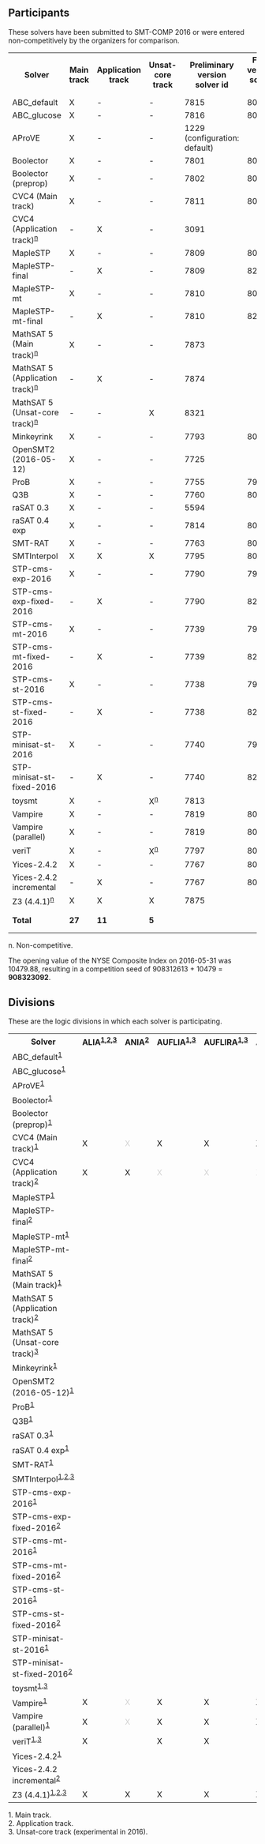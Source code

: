 ## Participants

<p>These solvers have been submitted to SMT-COMP 2016 or were entered
  non-competitively by the organizers for comparison.</p>

<table>
<tr class="center">
  <th>Solver</th>
  <th>Main track</th>
  <th>Application track</th>
  <th>Unsat-core track</th>
  <th>Preliminary version solver id</th>
  <th>Final version solver id</th>
  <th>Seed</th>
  <th>System description</th>
  <th>Contact(s)</th>
</tr>
<tr>
  <td class="left">ABC_default</td>
  <td class="center">X</td>
  <td class="center">-</td>
  <td class="center">-</td>
  <td class="right">7815</td>
  <td class="right">8091</td>
  <td class="right">2402498868</td>
  <td class="right"><a href="systemDescriptions/ABC.pdf">ABC</a></td>
  <td class="right">Valeriy Balabanov (<a href="mailto:balabasik@gmail.com">balabasik@gmail.com</a>)</td>
</tr>
<tr>
  <td class="left">ABC_glucose</td>
  <td class="center">X</td>
  <td class="center">-</td>
  <td class="center">-</td>
  <td class="right">7816</td>
  <td class="right">8092</td>
  <td class="right">2402498868</td>
  <td class="right"><a href="systemDescriptions/ABC.pdf">ABC</a></td>
  <td class="right">Valeriy Balabanov (<a href="mailto:balabasik@gmail.com">balabasik@gmail.com</a>)</td>
</tr>
<tr>
  <td class="left">AProVE</td>
  <td class="center">X</td>
  <td class="center">-</td>
  <td class="center">-</td>
  <td class="right">1229 (configuration: default)</td>
  <td class="right"></td>
  <td class="right">483272109</td>
  <td class="right"><a href="systemDescriptions/AProVE.pdf">AProVE</a></td>
  <td class="right">Carsten Fuhs (<a href="mailto:carsten@dcs.bbk.ac.uk">carsten@dcs.bbk.ac.uk</a>)</td>
</tr>
<tr>
  <td class="left">Boolector</td>
  <td class="center">X</td>
  <td class="center">-</td>
  <td class="center">-</td>
  <td class="right">7801</td>
  <td class="right">8073</td>
  <td class="right">42</td>
  <td class="right"><a href="systemDescriptions/Boolector.pdf">Boolector</a></td>
  <td class="right">Mathias Preiner (<a href="mailto:mathias.preiner@jku.at">mathias.preiner@jku.at</a>)</td>
</tr>
<tr>
  <td class="left">Boolector (preprop)</td>
  <td class="center">X</td>
  <td class="center">-</td>
  <td class="center">-</td>
  <td class="right">7802</td>
  <td class="right">8079</td>
  <td class="right">42</td>
  <td class="right"><a href="systemDescriptions/Boolector.pdf">Boolector</a></td>
  <td class="right">Mathias Preiner (<a href="mailto:mathias.preiner@jku.at">mathias.preiner@jku.at</a>)</td>
</tr>
<tr>
  <td class="left">CVC4 (Main track)</td>
  <td class="center">X</td>
  <td class="center">-</td>
  <td class="center">-</td>
  <td class="right">7811</td>
  <td class="right">8018</td>
  <td class="right">823514</td>
  <td class="right"></td>
  <td class="right">Clark Barrett (<a href="mailto:barrett@cs.nyu.edu">barrett@cs.nyu.edu</a>)</td>
</tr>
<tr>
  <td class="left">CVC4 (Application track)<sup><a href="#fnn">n</a></sup></td>
  <td class="center">-</td>
  <td class="center">X</td>
  <td class="center">-</td>
  <td class="right">3091</td>
  <td class="right"></td>
  <td class="right">-</td>
  <td class="right"></td>
  <td class="right"><a href="https://www.starexec.org/starexec/secure/details/solver.jsp?id=3091">https://www.starexec.org/starexec/secure/details/solver.jsp?id=3091</a></td>
</tr>
<tr>
  <td class="left">MapleSTP</td>
  <td class="center">X</td>
  <td class="center">-</td>
  <td class="center">-</td>
  <td class="right">7809</td>
  <td class="right">8069</td>
  <td class="right">0</td>
  <td class="right"></td>
  <td class="right">Jimmy Liang (<a href="mailto:jliang@gsd.uwaterloo.ca">jliang@gsd.uwaterloo.ca</a>)</td>
</tr>
<tr>
  <td class="left">MapleSTP-final</td>
  <td class="center">-</td>
  <td class="center">X</td>
  <td class="center">-</td>
  <td class="right">7809</td>
  <td class="right">8270</td>
  <td class="right">-</td>
  <td class="right"></td>
  <td class="right">Jimmy Liang (<a href="mailto:jliang@gsd.uwaterloo.ca">jliang@gsd.uwaterloo.ca</a>)</td>
</tr>
<tr>
  <td class="left">MapleSTP-mt</td>
  <td class="center">X</td>
  <td class="center">-</td>
  <td class="center">-</td>
  <td class="right">7810</td>
  <td class="right">8070</td>
  <td class="right">0</td>
  <td class="right"></td>
  <td class="right">Jimmy Liang (<a href="mailto:jliang@gsd.uwaterloo.ca">jliang@gsd.uwaterloo.ca</a>)</td>
</tr>
<tr>
  <td class="left">MapleSTP-mt-final</td>
  <td class="center">-</td>
  <td class="center">X</td>
  <td class="center">-</td>
  <td class="right">7810</td>
  <td class="right">8269</td>
  <td class="right">-</td>
  <td class="right"></td>
  <td class="right">Jimmy Liang (<a href="mailto:jliang@gsd.uwaterloo.ca">jliang@gsd.uwaterloo.ca</a>)</td>
</tr>
<tr>
  <td class="left">MathSAT 5 (Main track)<sup><a href="#fnn">n</a></sup></td>
  <td class="center">X</td>
  <td class="center">-</td>
  <td class="center">-</td>
  <td class="right">7873</td>
  <td class="right"></td>
  <td class="right">-</td>
  <td class="right"></td>
  <td class="right"><a href="http://mathsat.fbk.eu/download.php?file=mathsat-5.3.11-linux-x86_64.tar.gz">http://mathsat.fbk.eu/download.php?file=mathsat-5.3.11-linux-x86_64.tar.gz</a></td>
</tr>
<tr>
  <td class="left">MathSAT 5 (Application track)<sup><a href="#fnn">n</a></sup></td>
  <td class="center">-</td>
  <td class="center">X</td>
  <td class="center">-</td>
  <td class="right">7874</td>
  <td class="right"></td>
  <td class="right">-</td>
  <td class="right"></td>
  <td class="right"><a href="http://mathsat.fbk.eu/download.php?file=mathsat-5.3.11-linux-x86_64.tar.gz">http://mathsat.fbk.eu/download.php?file=mathsat-5.3.11-linux-x86_64.tar.gz</a></td>
</tr>
<tr>
  <td class="left">MathSAT 5 (Unsat-core track)<sup><a href="#fnn">n</a></sup></td>
  <td class="center">-</td>
  <td class="center">-</td>
  <td class="center">X</td>
  <td class="right">8321</td>
  <td class="right"></td>
  <td class="right">-</td>
  <td class="right"></td>
  <td class="right"><a href="http://mathsat.fbk.eu/download.php?file=mathsat-5.3.11-linux-x86_64.tar.gz">http://mathsat.fbk.eu/download.php?file=mathsat-5.3.11-linux-x86_64.tar.gz</a></td>
</tr>
<tr>
  <td class="left">Minkeyrink</td>
  <td class="center">X</td>
  <td class="center">-</td>
  <td class="center">-</td>
  <td class="right">7793</td>
  <td class="right">8093</td>
  <td class="right">3828084720</td>
  <td class="right"></td>
  <td class="right">Trevor Hansen (<a href="mailto:trev_abroad@yahoo.com">trev_abroad@yahoo.com</a>)</td>
</tr>
<tr>
  <td class="left">OpenSMT2 (2016-05-12)</td>
  <td class="center">X</td>
  <td class="center">-</td>
  <td class="center">-</td>
  <td class="right">7725</td>
  <td class="right"></td>
  <td class="right">8700</td>
  <td class="right"></td>
  <td class="right">Antti Hyv&auml;rinen (<a href="mailto:antti.hyvarinen@gmail.com">antti.hyvarinen@gmail.com</a>)</td>
</tr>
<tr>
  <td class="left">ProB</td>
  <td class="center">X</td>
  <td class="center">-</td>
  <td class="center">-</td>
  <td class="right">7755</td>
  <td class="right">7964</td>
  <td class="right">9247</td>
  <td class="right"><a href="systemDescriptions/ProB.pdf">ProB</a></td>
  <td class="right">Sebastian Krings (<a href="mailto:krings@cs.uni-duesseldorf.de">krings@cs.uni-duesseldorf.de</a>)</td>
</tr>
<tr>
  <td class="left">Q3B</td>
  <td class="center">X</td>
  <td class="center">-</td>
  <td class="center">-</td>
  <td class="right">7760</td>
  <td class="right">8085</td>
  <td class="right">2784434708</td>
  <td class="right"></td>
  <td class="right">Martin Jon&aacute;&#353; (<a href="mailto:359542@mail.muni.cz">359542@mail.muni.cz</a>)</td>
</tr>
<tr>
  <td class="left">raSAT 0.3</td>
  <td class="center">X</td>
  <td class="center">-</td>
  <td class="center">-</td>
  <td class="right">5594</td>
  <td class="right"></td>
  <td class="right">5594</td>
  <td class="right"><a href="systemDescriptions/raSAT.pdf">raSAT</a></td>
  <td class="right">Tung Vu Xuan (<a href="mailto:tungvx@jaist.ac.jp">tungvx@jaist.ac.jp</a>)</td>
</tr>
<tr>
  <td class="left">raSAT 0.4 exp</td>
  <td class="center">X</td>
  <td class="center">-</td>
  <td class="center">-</td>
  <td class="right">7814</td>
  <td class="right">8014</td>
  <td class="right">7814</td>
  <td class="right"><a href="systemDescriptions/raSAT.pdf">raSAT</a></td>
  <td class="right">Tung Vu Xuan (<a href="mailto:tungvx@jaist.ac.jp">tungvx@jaist.ac.jp</a>)</td>
</tr>
<tr>
  <td class="left">SMT-RAT</td>
  <td class="center">X</td>
  <td class="center">-</td>
  <td class="center">-</td>
  <td class="right">7763</td>
  <td class="right">8068</td>
  <td class="right">17</td>
  <td class="right"><a href="systemDescriptions/SMT-RAT.pdf">SMT-RAT</a></td>
  <td class="right">Florian Corzilius (<a href="mailto:corzilius@informatik.rwth-aachen.de">corzilius@informatik.rwth-aachen.de</a>)</td>
</tr>
<tr>
  <td class="left">SMTInterpol</td>
  <td class="center">X</td>
  <td class="center">X</td>
  <td class="center">X</td>
  <td class="right">7795</td>
  <td class="right">8005</td>
  <td class="right">3536504</td>
  <td class="right"><a href="systemDescriptions/SMTInterpol.pdf">SMTInterpol</a></td>
  <td class="right">Jochen Hoenicke (<a href="mailto:hoenicke@gmail.com">hoenicke@gmail.com</a>)</td>
</tr>
<tr>
  <td class="left">STP-cms-exp-2016</td>
  <td class="center">X</td>
  <td class="center">-</td>
  <td class="center">-</td>
  <td class="right">7790</td>
  <td class="right">7979</td>
  <td class="right">0</td>
  <td class="right"><a href="systemDescriptions/STP.pdf">STP</a></td>
  <td class="right">Mate Soos (<a href="mailto:soos.mate@gmail.com">soos.mate@gmail.com</a>)</td>
</tr>
<tr>
  <td class="left">STP-cms-exp-fixed-2016</td>
  <td class="center">-</td>
  <td class="center">X</td>
  <td class="center">-</td>
  <td class="right">7790</td>
  <td class="right">8244</td>
  <td class="right">-</td>
  <td class="right"><a href="systemDescriptions/STP.pdf">STP</a></td>
  <td class="right">Mate Soos (<a href="mailto:soos.mate@gmail.com">soos.mate@gmail.com</a>)</td>
</tr>
<tr>
  <td class="left">STP-cms-mt-2016</td>
  <td class="center">X</td>
  <td class="center">-</td>
  <td class="center">-</td>
  <td class="right">7739</td>
  <td class="right">7976</td>
  <td class="right">0</td>
  <td class="right"><a href="systemDescriptions/STP.pdf">STP</a></td>
  <td class="right">Mate Soos (<a href="mailto:soos.mate@gmail.com">soos.mate@gmail.com</a>)</td>
</tr>
<tr>
  <td class="left">STP-cms-mt-fixed-2016</td>
  <td class="center">-</td>
  <td class="center">X</td>
  <td class="center">-</td>
  <td class="right">7739</td>
  <td class="right">8241</td>
  <td class="right">-</td>
  <td class="right"><a href="systemDescriptions/STP.pdf">STP</a></td>
  <td class="right">Mate Soos (<a href="mailto:soos.mate@gmail.com">soos.mate@gmail.com</a>)</td>
</tr>
<tr>
  <td class="left">STP-cms-st-2016</td>
  <td class="center">X</td>
  <td class="center">-</td>
  <td class="center">-</td>
  <td class="right">7738</td>
  <td class="right">7977</td>
  <td class="right">0</td>
  <td class="right"><a href="systemDescriptions/STP.pdf">STP</a></td>
  <td class="right">Mate Soos (<a href="mailto:soos.mate@gmail.com">soos.mate@gmail.com</a>)</td>
</tr>
<tr>
  <td class="left">STP-cms-st-fixed-2016</td>
  <td class="center">-</td>
  <td class="center">X</td>
  <td class="center">-</td>
  <td class="right">7738</td>
  <td class="right">8242</td>
  <td class="right">-</td>
  <td class="right"><a href="systemDescriptions/STP.pdf">STP</a></td>
  <td class="right">Mate Soos (<a href="mailto:soos.mate@gmail.com">soos.mate@gmail.com</a>)</td>
</tr>
<tr>
  <td class="left">STP-minisat-st-2016</td>
  <td class="center">X</td>
  <td class="center">-</td>
  <td class="center">-</td>
  <td class="right">7740</td>
  <td class="right">7978</td>
  <td class="right">0</td>
  <td class="right"><a href="systemDescriptions/STP.pdf">STP</a></td>
  <td class="right">Mate Soos (<a href="mailto:soos.mate@gmail.com">soos.mate@gmail.com</a>)</td>
</tr>
<tr>
  <td class="left">STP-minisat-st-fixed-2016</td>
  <td class="center">-</td>
  <td class="center">X</td>
  <td class="center">-</td>
  <td class="right">7740</td>
  <td class="right">8243</td>
  <td class="right">-</td>
  <td class="right"><a href="systemDescriptions/STP.pdf">STP</a></td>
  <td class="right">Mate Soos (<a href="mailto:soos.mate@gmail.com">soos.mate@gmail.com</a>)</td>
</tr>
<tr>
  <td class="left">toysmt</td>
  <td class="center">X</td>
  <td class="center">-</td>
  <td class="center">X<sup><a href="#fnn">n</a></sup></td>
  <td class="right">7813</td>
  <td class="right"></td>
  <td class="right">1863866937</td>
  <td class="right"></td>
  <td class="right">Masahiro Sakai (<a href="mailto:masahiro.sakai@gmail.com">masahiro.sakai@gmail.com</a>)</td>
</tr>
<tr>
  <td class="left">Vampire</td>
  <td class="center">X</td>
  <td class="center">-</td>
  <td class="center">-</td>
  <td class="right">7819</td>
  <td class="right">8097</td>
  <td class="right">3163</td>
  <td class="right"><a href="systemDescriptions/Vampire.pdf">Vampire</a></td>
  <td class="right">Giles Reger (<a href="mailto:giles.reger@manchester.ac.uk">giles.reger@manchester.ac.uk</a>)</td>
</tr>
<tr>
  <td class="left">Vampire (parallel)</td>
  <td class="center">X</td>
  <td class="center">-</td>
  <td class="center">-</td>
  <td class="right">7819</td>
  <td class="right">8098</td>
  <td class="right">3163</td>
  <td class="right"><a href="systemDescriptions/Vampire.pdf">Vampire</a></td>
  <td class="right">Giles Reger (<a href="mailto:giles.reger@manchester.ac.uk">giles.reger@manchester.ac.uk</a>)</td>
</tr>
<tr>
  <td class="left">veriT</td>
  <td class="center">X</td>
  <td class="center">-</td>
  <td class="center">X<sup><a href="#fnn">n</a></sup></td>
  <td class="right">7797</td>
  <td class="right">8013</td>
  <td class="right">20151003</td>
  <td class="right"><a href="systemDescriptions/veriT.pdf">veriT</a></td>
  <td class="right">Haniel Barbosa (<a href="mailto:haniel.barbosa@inria.fr">haniel.barbosa@inria.fr</a>)</td>
</tr>
<tr>
  <td class="left">Yices-2.4.2</td>
  <td class="center">X</td>
  <td class="center">-</td>
  <td class="center">-</td>
  <td class="right">7767</td>
  <td class="right">8087</td>
  <td class="right">2004744</td>
  <td class="right"></td>
  <td class="right">Bruno Dutertre (<a href="mailto:bruno.dutertre@sri.com">bruno.dutertre@sri.com</a>)</td>
</tr>
<tr>
  <td class="left">Yices-2.4.2 incremental</td>
  <td class="center">-</td>
  <td class="center">X</td>
  <td class="center">-</td>
  <td class="right">7767</td>
  <td class="right">8088</td>
  <td class="right">2004744</td>
  <td class="right"></td>
  <td class="right">Bruno Dutertre (<a href="mailto:bruno.dutertre@sri.com">bruno.dutertre@sri.com</a>)</td>
</tr>
<tr>
  <td class="left">Z3 (4.4.1)<sup><a href="#fnn">n</a></sup></td>
  <td class="center">X</td>
  <td class="center">X</td>
  <td class="center">X</td>
  <td class="right">7875</td>
  <td class="right"></td>
  <td class="right">-</td>
  <td class="right"></td>
  <td class="right"><a href="https://github.com/Z3Prover/z3/archive/z3-4.4.1.tar.gz">https://github.com/Z3Prover/z3/archive/z3-4.4.1.tar.gz</a></td>
</tr>
<tr>
  <td class="left"><b>Total</b></td>
  <td class="center"><b>27</b></td>
  <td class="center"><b>11</b></td>
  <td class="center"><b>5</b></td>
  <td class="right"></td>
  <td class="right"></td>
  <td class="right"><b>908312613</b> (mod 2<sup>30</sup>)</td>
  <td class="right"></td>
  <td class="right"></td>
</tr>
</table>

<p>
  <span id="fnn">
    n. Non-competitive.
  </span>
</p>

<p>The opening value of the NYSE Composite Index on 2016-05-31 was 10479.88, resulting in a competition seed of 908312613 + 10479 = <b>908323092</b>.</p>

<h2>Divisions</h2>

<p>These are the logic divisions in which each solver is participating.</p>

<table>
<tr class="center">
  <th>Solver</th>
  <th>ALIA<sup><a href="#fn1">1</a>,<a href="#fn2">2</a>,<a href="#fn3">3</a></sup></th>
  <th>ANIA<sup><a href="#fn2">2</a></sup></th>
  <th>AUFLIA<sup><a href="#fn1">1</a>,<a href="#fn3">3</a></sup></th>
  <th>AUFLIRA<sup><a href="#fn1">1</a>,<a href="#fn3">3</a></sup></th>
  <th>AUFNIRA<sup><a href="#fn1">1</a>,<a href="#fn3">3</a></sup></th>
  <th>BV<sup><a href="#fn1">1</a>,<a href="#fn3">3</a></sup></th>
  <th>LIA<sup><a href="#fn1">1</a>,<a href="#fn2">2</a>,<a href="#fn3">3</a></sup></th>
  <th>LRA<sup><a href="#fn1">1</a>,<a href="#fn3">3</a></sup></th>
  <th>NIA<sup><a href="#fn1">1</a>,<a href="#fn3">3</a></sup></th>
  <th>NRA<sup><a href="#fn1">1</a>,<a href="#fn3">3</a></sup></th>     <!-- 10 -->
  <th>QF_ABV<sup><a href="#fn1">1</a>,<a href="#fn3">3</a></sup></th>
  <th>QF_ALIA<sup><a href="#fn1">1</a>,<a href="#fn2">2</a>,<a href="#fn3">3</a></sup></th>
  <th>QF_ANIA<sup><a href="#fn1">1</a>,<a href="#fn2">2</a>,<a href="#fn3">3</a></sup></th>
  <th>QF_AUFBV<sup><a href="#fn1">1</a>,<a href="#fn3">3</a></sup></th>
  <th>QF_AUFLIA<sup><a href="#fn1">1</a>,<a href="#fn2">2</a>,<a href="#fn3">3</a></sup></th>
  <th>QF_AUFNIA<sup><a href="#fn1">1</a>,<a href="#fn3">3</a></sup></th>
  <th>QF_AX<sup><a href="#fn1">1</a>,<a href="#fn3">3</a></sup></th>
  <th>QF_BV<sup><a href="#fn1">1</a>,<a href="#fn2">2</a>,<a href="#fn3">3</a></sup></th>
  <th>QF_BVFP<sup><a href="#fn1">1</a>,<a href="#fn3">3</a></sup></th>
  <th>QF_FP<sup><a href="#fn1">1</a>,<a href="#fn3">3</a></sup></th>     <!-- 20 -->
  <th>QF_IDL<sup><a href="#fn1">1</a>,<a href="#fn3">3</a></sup></th>
  <th>QF_LIA<sup><a href="#fn1">1</a>,<a href="#fn2">2</a>,<a href="#fn3">3</a></sup></th>
  <th>QF_LIRA<sup><a href="#fn1">1</a>,<a href="#fn3">3</a></sup></th>
  <th>QF_LRA<sup><a href="#fn1">1</a>,<a href="#fn2">2</a>,<a href="#fn3">3</a></sup></th>
  <th>QF_NIA<sup><a href="#fn1">1</a>,<a href="#fn2">2</a>,<a href="#fn3">3</a></sup></th>
  <th>QF_NIRA<sup><a href="#fn1">1</a>,<a href="#fn3">3</a></sup></th>
  <th>QF_NRA<sup><a href="#fn1">1</a>,<a href="#fn3">3</a></sup></th>
  <th>QF_RDL<sup><a href="#fn1">1</a>,<a href="#fn3">3</a></sup></th>
  <th>QF_UF<sup><a href="#fn1">1</a>,<a href="#fn3">3</a></sup></th>
  <th>QF_UFBV<sup><a href="#fn1">1</a>,<a href="#fn3">3</a></sup></th>     <!-- 30 -->
  <th>QF_UFIDL<sup><a href="#fn1">1</a>,<a href="#fn3">3</a></sup></th>
  <th>QF_UFLIA<sup><a href="#fn1">1</a>,<a href="#fn2">2</a>,<a href="#fn3">3</a></sup></th>
  <th>QF_UFLRA<sup><a href="#fn1">1</a>,<a href="#fn2">2</a>,<a href="#fn3">3</a></sup></th>
  <th>QF_UFNIA<sup><a href="#fn1">1</a>,<a href="#fn2">2</a>,<a href="#fn3">3</a></sup></th>
  <th>QF_UFNRA<sup><a href="#fn1">1</a>,<a href="#fn3">3</a></sup></th>
  <th>UF<sup><a href="#fn1">1</a>,<a href="#fn3">3</a></sup></th>
  <th>UFBV<sup><a href="#fn1">1</a>,<a href="#fn3">3</a></sup></th>
  <th>UFIDL<sup><a href="#fn1">1</a>,<a href="#fn3">3</a></sup></th>
  <th>UFLIA<sup><a href="#fn1">1</a>,<a href="#fn3">3</a></sup></th>
  <th>UFLRA<sup><a href="#fn1">1</a>,<a href="#fn2">2</a>,<a href="#fn3">3</a></sup></th>     <!-- 40 -->
  <th>UFNIA<sup><a href="#fn1">1</a>,<a href="#fn3">3</a></sup></th>
</tr>
<tr class="center">
  <td class="left">ABC_default<sup><a href="#fn1">1</a></sup></td>
  <td></td> <td></td> <td></td> <td></td> <td></td> <td></td> <td></td> <td></td> <td></td> <td></td> <td></td> <td></td> <td></td> <td></td> <td></td> <td></td> <td></td> <td>X</td> <td></td> <td></td> <td></td> <td></td> <td></td> <td></td> <td></td> <td></td> <td></td> <td></td> <td></td> <td></td> <td></td> <td></td> <td></td> <td></td> <td></td> <td></td> <td></td> <td></td> <td></td> <td></td> <td></td>
</tr>
<tr class="center">
  <td class="left">ABC_glucose<sup><a href="#fn1">1</a></sup></td>
  <td></td> <td></td> <td></td> <td></td> <td></td> <td></td> <td></td> <td></td> <td></td> <td></td> <td></td> <td></td> <td></td> <td></td> <td></td> <td></td> <td></td> <td>X</td> <td></td> <td></td> <td></td> <td></td> <td></td> <td></td> <td></td> <td></td> <td></td> <td></td> <td></td> <td></td> <td></td> <td></td> <td></td> <td></td> <td></td> <td></td> <td></td> <td></td> <td></td> <td></td> <td></td>
</tr>
<tr class="center">
  <td class="left">AProVE<sup><a href="#fn1">1</a></sup></td>
  <td></td> <td></td> <td></td> <td></td> <td></td> <td></td> <td></td> <td></td> <td></td> <td></td> <td></td> <td></td> <td></td> <td></td> <td></td> <td></td> <td></td> <td></td> <td></td> <td></td> <td></td> <td></td> <td></td> <td></td> <td>X</td> <td></td> <td></td> <td></td> <td></td> <td></td> <td></td> <td></td> <td></td> <td></td> <td></td> <td></td> <td></td> <td></td> <td></td> <td></td> <td></td>
</tr>
<tr class="center">
  <td class="left">Boolector<sup><a href="#fn1">1</a></sup></td>
  <td></td> <td></td> <td></td> <td></td> <td></td> <td>X</td> <td></td> <td></td> <td></td> <td></td> <td>X</td> <td></td> <td></td> <td>X</td> <td></td> <td></td> <td></td> <td>X</td> <td></td> <td></td> <td></td> <td></td> <td></td> <td></td> <td></td> <td></td> <td></td> <td></td> <td></td> <td>X</td> <td></td> <td></td> <td></td> <td></td> <td></td> <td></td> <td>X</td> <td></td> <td></td> <td></td> <td></td>
</tr>
<tr class="center">
  <td class="left">Boolector (preprop)<sup><a href="#fn1">1</a></sup></td>
  <td></td> <td></td> <td></td> <td></td> <td></td> <td></td> <td></td> <td></td> <td></td> <td></td> <td></td> <td></td> <td></td> <td></td> <td></td> <td></td> <td></td> <td>X</td> <td></td> <td></td> <td></td> <td></td> <td></td> <td></td> <td></td> <td></td> <td></td> <td></td> <td></td> <td></td> <td></td> <td></td> <td></td> <td></td> <td></td> <td></td> <td></td> <td></td> <td></td> <td></td> <td></td>
</tr>
<tr class="center">
  <td class="left">CVC4 (Main track)<sup><a href="#fn1">1</a></sup></td>
  <td>X</td> <td style="color:LightGray">X</td> <td>X</td> <td>X</td> <td>X</td> <td>X</td> <td>X</td> <td>X</td> <td>X</td> <td>X</td> <td>X</td> <td>X</td> <td>X</td> <td>X</td> <td>X</td> <td>X</td> <td>X</td> <td>X</td> <td></td> <td></td> <td>X</td> <td>X</td> <td>X</td> <td>X</td> <td>X</td> <td>X</td> <td>X</td> <td>X</td> <td>X</td> <td>X</td> <td>X</td> <td>X</td> <td>X</td> <td>X</td> <td>X</td> <td>X</td> <td>X</td> <td>X</td> <td>X</td> <td>X</td> <td>X</td>
</tr>
<tr class="center">
  <td class="left">CVC4 (Application track)<sup><a href="#fn2">2</a></sup></td>
  <td>X</td> <td>X</td> <td style="color:LightGray">X</td> <td style="color:LightGray">X</td> <td style="color:LightGray">X</td> <td style="color:LightGray">X</td> <td>X</td> <td style="color:LightGray">X</td> <td style="color:LightGray">X</td> <td style="color:LightGray">X</td> <td style="color:LightGray">X</td> <td>X</td> <td>X</td> <td style="color:LightGray">X</td> <td>X</td> <td style="color:LightGray">X</td> <td style="color:LightGray">X</td> <td>X</td> <td></td> <td></td> <td style="color:LightGray">X</td> <td>X</td> <td style="color:LightGray">X</td> <td>X</td> <td>X</td> <td style="color:LightGray">X</td> <td style="color:LightGray">X</td> <td style="color:LightGray">X</td> <td style="color:LightGray">X</td> <td style="color:LightGray">X</td> <td style="color:LightGray">X</td> <td>X</td> <td>X</td> <td>X</td> <td style="color:LightGray">X</td> <td style="color:LightGray">X</td> <td style="color:LightGray">X</td> <td style="color:LightGray">X</td> <td style="color:LightGray">X</td> <td>X</td> <td style="color:LightGray">X</td>
</tr>
<tr class="center">
  <td class="left">MapleSTP<sup><a href="#fn1">1</a></sup></td>
  <td></td> <td></td> <td></td> <td></td> <td></td> <td></td> <td></td> <td></td> <td></td> <td></td> <td></td> <td></td> <td></td> <td></td> <td></td> <td></td> <td></td> <td>X</td> <td></td> <td></td> <td></td> <td></td> <td></td> <td></td> <td></td> <td></td> <td></td> <td></td> <td></td> <td></td> <td></td> <td></td> <td></td> <td></td> <td></td> <td></td> <td></td> <td></td> <td></td> <td></td> <td></td>
</tr>
<tr class="center">
  <td class="left">MapleSTP-final<sup><a href="#fn2">2</a></sup></td>
  <td></td> <td></td> <td></td> <td></td> <td></td> <td></td> <td></td> <td></td> <td></td> <td></td> <td></td> <td></td> <td></td> <td></td> <td></td> <td></td> <td></td> <td>X</td> <td></td> <td></td> <td></td> <td></td> <td></td> <td></td> <td></td> <td></td> <td></td> <td></td> <td></td> <td></td> <td></td> <td></td> <td></td> <td></td> <td></td> <td></td> <td></td> <td></td> <td></td> <td></td> <td></td>
</tr>
<tr class="center">
  <td class="left">MapleSTP-mt<sup><a href="#fn1">1</a></sup></td>
  <td></td> <td></td> <td></td> <td></td> <td></td> <td></td> <td></td> <td></td> <td></td> <td></td> <td></td> <td></td> <td></td> <td></td> <td></td> <td></td> <td></td> <td>X</td> <td></td> <td></td> <td></td> <td></td> <td></td> <td></td> <td></td> <td></td> <td></td> <td></td> <td></td> <td></td> <td></td> <td></td> <td></td> <td></td> <td></td> <td></td> <td></td> <td></td> <td></td> <td></td> <td></td>
</tr>
<tr class="center">
  <td class="left">MapleSTP-mt-final<sup><a href="#fn2">2</a></sup></td>
  <td></td> <td></td> <td></td> <td></td> <td></td> <td></td> <td></td> <td></td> <td></td> <td></td> <td></td> <td></td> <td></td> <td></td> <td></td> <td></td> <td></td> <td>X</td> <td></td> <td></td> <td></td> <td></td> <td></td> <td></td> <td></td> <td></td> <td></td> <td></td> <td></td> <td></td> <td></td> <td></td> <td></td> <td></td> <td></td> <td></td> <td></td> <td></td> <td></td> <td></td> <td></td>
</tr>
<tr class="center">
  <td class="left">MathSAT 5 (Main track)<sup><a href="#fn1">1</a></sup></td>
  <td></td> <td></td> <td></td> <td></td> <td></td> <td></td> <td></td> <td></td> <td></td> <td></td> <td>X</td> <td>X</td> <td></td> <td>X</td> <td>X</td> <td></td> <td>X</td> <td>X</td> <td>X</td> <td>X</td> <td></td> <td>X</td> <td></td> <td>X</td> <td></td> <td></td> <td></td> <td></td> <td>X</td> <td>X</td> <td></td> <td>X</td> <td>X</td> <td></td> <td></td> <td></td> <td></td> <td></td> <td></td> <td></td> <td></td>
</tr>
<tr class="center">
  <td class="left">MathSAT 5 (Application track)<sup><a href="#fn2">2</a></sup></td>
  <td></td> <td></td> <td></td> <td></td> <td></td> <td></td> <td></td> <td></td> <td></td> <td></td> <td style="color:LightGray">X</td> <td>X</td> <td></td> <td style="color:LightGray">X</td> <td>X</td> <td></td> <td style="color:LightGray">X</td> <td>X</td> <td style="color:LightGray">X</td> <td style="color:LightGray">X</td> <td></td> <td>X</td> <td></td> <td>X</td> <td></td> <td></td> <td></td> <td></td> <td style="color:LightGray">X</td> <td style="color:LightGray">X</td> <td></td> <td>X</td> <td>X</td> <td></td> <td></td> <td></td> <td></td> <td></td> <td></td> <td></td> <td></td>
</tr>
<tr class="center">
  <td class="left">MathSAT 5 (Unsat-core track)<sup><a href="#fn3">3</a></sup></td>
  <td></td> <td></td> <td></td> <td></td> <td></td> <td></td> <td></td> <td></td> <td></td> <td></td> <td>X</td> <td>X</td> <td></td> <td>X</td> <td>X</td> <td></td> <td>X</td> <td>X</td> <td>X</td> <td>X</td> <td></td> <td>X</td> <td></td> <td>X</td> <td></td> <td></td> <td></td> <td></td> <td>X</td> <td>X</td> <td></td> <td>X</td> <td>X</td> <td></td> <td></td> <td></td> <td></td> <td></td> <td></td> <td></td> <td></td>
</tr>
<tr class="center">
  <td class="left">Minkeyrink<sup><a href="#fn1">1</a></sup></td>
  <td></td> <td></td> <td></td> <td></td> <td></td> <td></td> <td></td> <td></td> <td></td> <td></td> <td></td> <td></td> <td></td> <td></td> <td></td> <td></td> <td></td> <td>X</td> <td></td> <td></td> <td></td> <td></td> <td></td> <td></td> <td></td> <td></td> <td></td> <td></td> <td></td> <td></td> <td></td> <td></td> <td></td> <td></td> <td></td> <td></td> <td></td> <td></td> <td></td> <td></td> <td></td>
</tr>
<tr class="center">
  <td class="left">OpenSMT2 (2016-05-12)<sup><a href="#fn1">1</a></sup></td>
  <td></td> <td></td> <td></td> <td></td> <td></td> <td></td> <td></td> <td></td> <td></td> <td></td> <td></td> <td></td> <td></td> <td></td> <td></td> <td></td> <td></td> <td></td> <td></td> <td></td> <td></td> <td></td> <td></td> <td>X</td> <td></td> <td></td> <td></td> <td>X</td> <td>X</td> <td></td> <td></td> <td></td> <td></td> <td></td> <td></td> <td></td> <td></td> <td></td> <td></td> <td></td> <td></td>
</tr>
<tr class="center">
  <td class="left">ProB<sup><a href="#fn1">1</a></sup></td>
  <td></td> <td></td> <td></td> <td></td> <td></td> <td></td> <td>X</td> <td></td> <td>X</td> <td></td> <td></td> <td></td> <td></td> <td></td> <td></td> <td></td> <td></td> <td></td> <td></td> <td></td> <td></td> <td>X</td> <td></td> <td></td> <td>X</td> <td></td> <td></td> <td></td> <td></td> <td></td> <td></td> <td></td> <td></td> <td></td> <td></td> <td></td> <td></td> <td></td> <td></td> <td></td> <td></td>
</tr>
<tr class="center">
  <td class="left">Q3B<sup><a href="#fn1">1</a></sup></td>
  <td></td> <td></td> <td></td> <td></td> <td></td> <td>X</td> <td></td> <td></td> <td></td> <td></td> <td></td> <td></td> <td></td> <td></td> <td></td> <td></td> <td></td> <td>X</td> <td></td> <td></td> <td></td> <td></td> <td></td> <td></td> <td></td> <td></td> <td></td> <td></td> <td></td> <td></td> <td></td> <td></td> <td></td> <td></td> <td></td> <td></td> <td></td> <td></td> <td></td> <td></td> <td></td>
</tr>
<tr class="center">
  <td class="left">raSAT 0.3<sup><a href="#fn1">1</a></sup></td>
  <td></td> <td></td> <td></td> <td></td> <td></td> <td></td> <td></td> <td></td> <td></td> <td></td> <td></td> <td></td> <td></td> <td></td> <td></td> <td></td> <td></td> <td></td> <td></td> <td></td> <td></td> <td></td> <td></td> <td></td> <td>X</td> <td>X</td> <td>X</td> <td></td> <td></td> <td></td> <td></td> <td></td> <td></td> <td></td> <td></td> <td></td> <td></td> <td></td> <td></td> <td></td> <td></td>
</tr>
<tr class="center">
  <td class="left">raSAT 0.4 exp<sup><a href="#fn1">1</a></sup></td>
  <td></td> <td></td> <td></td> <td></td> <td></td> <td></td> <td></td> <td></td> <td></td> <td></td> <td></td> <td></td> <td></td> <td></td> <td></td> <td></td> <td></td> <td></td> <td></td> <td></td> <td></td> <td></td> <td></td> <td></td> <td>X</td> <td>X</td> <td>X</td> <td></td> <td></td> <td></td> <td></td> <td></td> <td></td> <td></td> <td></td> <td></td> <td></td> <td></td> <td></td> <td></td> <td></td>
</tr>
<tr class="center">
  <td class="left">SMT-RAT<sup><a href="#fn1">1</a></sup></td>
  <td></td> <td></td> <td></td> <td></td> <td></td> <td></td> <td></td> <td></td> <td></td> <td></td> <td></td> <td></td> <td></td> <td></td> <td></td> <td></td> <td></td> <td></td> <td></td> <td></td> <td></td> <td>X</td> <td></td> <td>X</td> <td>X</td> <td></td> <td>X</td> <td></td> <td></td> <td></td> <td></td> <td></td> <td></td> <td></td> <td></td> <td></td> <td></td> <td></td> <td></td> <td></td> <td></td>
</tr>
<tr class="center">
  <td class="left">SMTInterpol<sup><a href="#fn1">1</a>,<a href="#fn2">2</a>,<a href="#fn3">3</a></sup></td>
  <td></td> <td></td> <td></td> <td></td> <td></td> <td></td> <td></td> <td></td> <td></td> <td></td> <td></td> <td>X</td> <td></td> <td></td> <td>X</td> <td></td> <td>X</td> <td></td> <td></td> <td></td> <td>X</td> <td>X</td> <td>X</td> <td>X</td> <td></td> <td></td> <td></td> <td>X</td> <td>X</td> <td></td> <td>X</td> <td>X</td> <td>X</td> <td></td> <td></td> <td></td> <td></td> <td></td> <td></td> <td></td> <td></td>
</tr>
<tr class="center">
  <td class="left">STP-cms-exp-2016<sup><a href="#fn1">1</a></sup></td>
  <td></td> <td></td> <td></td> <td></td> <td></td> <td></td> <td></td> <td></td> <td></td> <td></td> <td></td> <td></td> <td></td> <td></td> <td></td> <td></td> <td></td> <td>X</td> <td></td> <td></td> <td></td> <td></td> <td></td> <td></td> <td></td> <td></td> <td></td> <td></td> <td></td> <td></td> <td></td> <td></td> <td></td> <td></td> <td></td> <td></td> <td></td> <td></td> <td></td> <td></td> <td></td>
</tr>
<tr class="center">
  <td class="left">STP-cms-exp-fixed-2016<sup><a href="#fn2">2</a></sup></td>
  <td></td> <td></td> <td></td> <td></td> <td></td> <td></td> <td></td> <td></td> <td></td> <td></td> <td></td> <td></td> <td></td> <td></td> <td></td> <td></td> <td></td> <td>X</td> <td></td> <td></td> <td></td> <td></td> <td></td> <td></td> <td></td> <td></td> <td></td> <td></td> <td></td> <td></td> <td></td> <td></td> <td></td> <td></td> <td></td> <td></td> <td></td> <td></td> <td></td> <td></td> <td></td>
</tr>
<tr class="center">
  <td class="left">STP-cms-mt-2016<sup><a href="#fn1">1</a></sup></td>
  <td></td> <td></td> <td></td> <td></td> <td></td> <td></td> <td></td> <td></td> <td></td> <td></td> <td></td> <td></td> <td></td> <td></td> <td></td> <td></td> <td></td> <td>X</td> <td></td> <td></td> <td></td> <td></td> <td></td> <td></td> <td></td> <td></td> <td></td> <td></td> <td></td> <td></td> <td></td> <td></td> <td></td> <td></td> <td></td> <td></td> <td></td> <td></td> <td></td> <td></td> <td></td>
</tr>
<tr class="center">
  <td class="left">STP-cms-mt-fixed-2016<sup><a href="#fn2">2</a></sup></td>
  <td></td> <td></td> <td></td> <td></td> <td></td> <td></td> <td></td> <td></td> <td></td> <td></td> <td></td> <td></td> <td></td> <td></td> <td></td> <td></td> <td></td> <td>X</td> <td></td> <td></td> <td></td> <td></td> <td></td> <td></td> <td></td> <td></td> <td></td> <td></td> <td></td> <td></td> <td></td> <td></td> <td></td> <td></td> <td></td> <td></td> <td></td> <td></td> <td></td> <td></td> <td></td>
</tr>
<tr class="center">
  <td class="left">STP-cms-st-2016<sup><a href="#fn1">1</a></sup></td>
  <td></td> <td></td> <td></td> <td></td> <td></td> <td></td> <td></td> <td></td> <td></td> <td></td> <td></td> <td></td> <td></td> <td></td> <td></td> <td></td> <td></td> <td>X</td> <td></td> <td></td> <td></td> <td></td> <td></td> <td></td> <td></td> <td></td> <td></td> <td></td> <td></td> <td></td> <td></td> <td></td> <td></td> <td></td> <td></td> <td></td> <td></td> <td></td> <td></td> <td></td> <td></td>
</tr>
<tr class="center">
  <td class="left">STP-cms-st-fixed-2016<sup><a href="#fn2">2</a></sup></td>
  <td></td> <td></td> <td></td> <td></td> <td></td> <td></td> <td></td> <td></td> <td></td> <td></td> <td></td> <td></td> <td></td> <td></td> <td></td> <td></td> <td></td> <td>X</td> <td></td> <td></td> <td></td> <td></td> <td></td> <td></td> <td></td> <td></td> <td></td> <td></td> <td></td> <td></td> <td></td> <td></td> <td></td> <td></td> <td></td> <td></td> <td></td> <td></td> <td></td> <td></td> <td></td>
</tr>
<tr class="center">
  <td class="left">STP-minisat-st-2016<sup><a href="#fn1">1</a></sup></td>
  <td></td> <td></td> <td></td> <td></td> <td></td> <td></td> <td></td> <td></td> <td></td> <td></td> <td></td> <td></td> <td></td> <td></td> <td></td> <td></td> <td></td> <td>X</td> <td></td> <td></td> <td></td> <td></td> <td></td> <td></td> <td></td> <td></td> <td></td> <td></td> <td></td> <td></td> <td></td> <td></td> <td></td> <td></td> <td></td> <td></td> <td></td> <td></td> <td></td> <td></td> <td></td>
</tr>
<tr class="center">
  <td class="left">STP-minisat-st-fixed-2016<sup><a href="#fn2">2</a></sup></td>
  <td></td> <td></td> <td></td> <td></td> <td></td> <td></td> <td></td> <td></td> <td></td> <td></td> <td></td> <td></td> <td></td> <td></td> <td></td> <td></td> <td></td> <td>X</td> <td></td> <td></td> <td></td> <td></td> <td></td> <td></td> <td></td> <td></td> <td></td> <td></td> <td></td> <td></td> <td></td> <td></td> <td></td> <td></td> <td></td> <td></td> <td></td> <td></td> <td></td> <td></td> <td></td>
</tr>
<tr class="center">
  <td class="left">toysmt<sup><a href="#fn1">1</a>,<a href="#fn3">3</a></sup></td>
  <td></td> <td></td> <td></td> <td></td> <td></td> <td></td> <td></td> <td></td> <td></td> <td></td> <td></td> <td></td> <td></td> <td></td> <td></td> <td></td> <td></td> <td></td> <td></td> <td></td> <td></td> <td></td> <td></td> <td>X</td> <td></td> <td></td> <td></td> <td>X</td> <td>X</td> <td></td> <td></td> <td></td> <td>X</td> <td></td> <td></td> <td></td> <td></td> <td></td> <td></td> <td></td> <td></td>
</tr>
<tr class="center">
  <td class="left">Vampire<sup><a href="#fn1">1</a></sup></td>
  <td>X</td> <td style="color:LightGray">X</td> <td>X</td> <td>X</td> <td>X</td> <td></td> <td>X</td> <td>X</td> <td>X</td> <td>X</td> <td></td> <td></td> <td></td> <td></td> <td></td> <td></td> <td></td> <td></td> <td></td> <td></td> <td></td> <td></td> <td></td> <td></td> <td></td> <td></td> <td></td> <td></td> <td></td> <td></td> <td></td> <td></td> <td></td> <td></td> <td></td> <td>X</td> <td></td> <td>X</td> <td>X</td> <td>X</td> <td>X</td>
</tr>
<tr class="center">
  <td class="left">Vampire (parallel)<sup><a href="#fn1">1</a></sup></td>
  <td>X</td> <td style="color:LightGray">X</td> <td>X</td> <td>X</td> <td>X</td> <td></td> <td>X</td> <td>X</td> <td>X</td> <td>X</td> <td></td> <td></td> <td></td> <td></td> <td></td> <td></td> <td></td> <td></td> <td></td> <td></td> <td></td> <td></td> <td></td> <td></td> <td></td> <td></td> <td></td> <td></td> <td></td> <td></td> <td></td> <td></td> <td></td> <td></td> <td></td> <td>X</td> <td></td> <td>X</td> <td>X</td> <td>X</td> <td>X</td>
</tr>
<tr class="center">
  <td class="left">veriT<sup><a href="#fn1">1</a>,<a href="#fn3">3</a></sup></td>
  <td>X</td> <td></td> <td>X</td> <td>X</td> <td></td> <td></td> <td>X</td> <td>X</td> <td></td> <td></td> <td></td> <td>X</td> <td></td> <td></td> <td>X</td> <td></td> <td></td> <td></td> <td></td> <td></td> <td>X</td> <td>X</td> <td></td> <td>X</td> <td></td> <td></td> <td></td> <td>X</td> <td>X</td> <td></td> <td>X</td> <td>X</td> <td>X</td> <td></td> <td></td> <td>X</td> <td></td> <td>X</td> <td>X</td> <td>X</td> <td></td>
</tr>
<tr class="center">
  <td class="left">Yices-2.4.2<sup><a href="#fn1">1</a></sup></td>
  <td></td> <td></td> <td></td> <td></td> <td></td> <td></td> <td></td> <td></td> <td></td> <td></td> <td>X</td> <td>X</td> <td></td> <td>X</td> <td>X</td> <td></td> <td>X</td> <td>X</td> <td></td> <td></td> <td>X</td> <td>X</td> <td>X</td> <td>X</td> <td>X</td> <td>X</td> <td>X</td> <td>X</td> <td>X</td> <td>X</td> <td>X</td> <td>X</td> <td>X</td> <td>X</td> <td>X</td> <td></td> <td></td> <td></td> <td></td> <td></td> <td></td>
</tr>
<tr class="center">
  <td class="left">Yices-2.4.2 incremental<sup><a href="#fn2">2</a></sup></td>
  <td></td> <td></td> <td></td> <td></td> <td></td> <td></td> <td></td> <td></td> <td></td> <td></td> <td></td> <td>X</td> <td></td> <td></td> <td>X</td> <td></td> <td></td> <td>X</td> <td></td> <td></td> <td></td> <td>X</td> <td></td> <td>X</td> <td></td> <td></td> <td></td> <td></td> <td></td> <td></td> <td></td> <td>X</td> <td>X</td> <td></td> <td></td> <td></td> <td></td> <td></td> <td></td> <td></td> <td></td>
</tr>
<tr class="center">
  <td class="left">Z3 (4.4.1)<sup><a href="#fn1">1</a>,<a href="#fn2">2</a>,<a href="#fn3">3</a></sup></td>
  <td>X</td> <td>X</td> <td>X</td> <td>X</td> <td>X</td> <td>X</td> <td>X</td> <td>X</td> <td>X</td> <td>X</td> <td>X</td> <td>X</td> <td>X</td> <td>X</td> <td>X</td> <td>X</td> <td>X</td> <td>X</td> <td>X</td> <td></td> <td>X</td> <td>X</td> <td>X</td> <td>X</td> <td>X</td> <td>X</td> <td>X</td> <td>X</td> <td>X</td> <td>X</td> <td>X</td> <td>X</td> <td>X</td> <td>X</td> <td>X</td> <td>X</td> <td>X</td> <td>X</td> <td>X</td> <td>X</td> <td>X</td>
</tr>
</table>

<p>
  <span id="fn1">
    1. Main track.
  </span><br/>
  <span id="fn2">
    2. Application track.
  </span><br/>
  <span id="fn3">
    3. Unsat-core track (experimental in 2016).
  </span>
</p>

<!--#include virtual="smt-comp-postlude.shtml" -->
